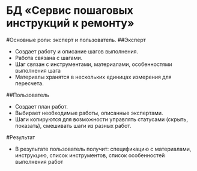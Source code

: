 # БД «Сервис пошаговых инструкций к ремонту»


#Основные роли: эксперт и пользователь.
##Эксперт
- Создает  работу и описание шагов выполнения.
- Работа связана с шагами.
- Шаг связан с инструментами, материалами, особенностями выполнения шага
- Материалы хранятся в нескольких единицах измерения для пересчета.

##Пользователь
- Создает план работ.
- Выбирает необходимые работы, описанные экспертами.
- Шаги копируются для возможности управлять статусами (скрыть, показать), смешивать шаги из разных работ.

#Результат
- В результате пользователь получит: спецификацию с материалами, инструкцию, список инструментов, список особенностей выполнения работ

